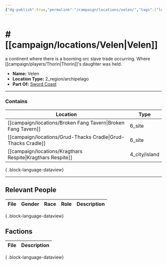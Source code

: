 ```yaml
---
{"dg-publish":true,"permalink":"/campaign/locations/velen/","tags":["location"],"noteIcon":"","created":"2025-10-26T10:06:25.121-07:00","updated":"2025-10-28T07:55:36.415-07:00"}
---
```


# # [[campaign/locations/Velen\|Velen]]
a continent where there is a booming orc slave trade occurring. Where [[campaign/players/Thorin\|Thorin]]'s daughter was held. 
<p><span><ul>
<li dir="auto"><strong>Name:</strong> Velen</li>
<li dir="auto"><strong>Location Type:</strong> 2_region/archipelago</li>
<li dir="auto"><strong>Part Of:</strong> <a data-tooltip-position="top" aria-label="campaign/locations/Sword Coast.md" data-href="campaign/locations/Sword Coast.md" href="campaign/locations/Sword Coast.md" class="internal-link" target="_blank" rel="noopener nofollow">Sword Coast</a></li>
</ul></span></p>

---

### Contains
| Location                                                         | Type          |
| ---------------------------------------------------------------- | ------------- |
| [[campaign/locations/Broken Fang Tavern\|Broken Fang Tavern]] | 6_site        |
| [[campaign/locations/Grud-Thacks Cradle\|Grud-Thacks Cradle]] | 6_site        |
| [[campaign/locations/Kragthars Respite\|Kragthars Respite]]   | 4_city/island |

{ .block-language-dataview}

---

## Relevant People
| File | Gender | Race | Role | Description |
| ---- | ------ | ---- | ---- | ----------- |

{ .block-language-dataview}

## Factions
| File | Description |
| ---- | ----------- |

{ .block-language-dataview}